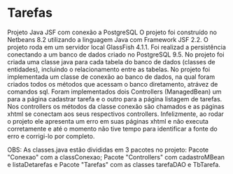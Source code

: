 # Tarefas
Projeto Java JSF com conexão a PostgreSQL
O projeto foi construído no Netbeans 8.2 utilizando a linguagem Java com Framework JSF 2.2. 
O projeto roda em um servidor local GlassFish 4.1.1. 
Foi realizad a persistência conectando a um banco de dados criado no PostgreSQL 9.5. 
No projeto foi criada uma classe java para cada tabela do banco de dados (classes de entidades), incluindo o relacionamento entre as tabelas.
No projeto foi implementada um classe de conexão ao banco de dados, na qual foram criados todos os métodos que acessam o banco diretamento, atrávez de comandos sql. 
Foram implementados dois Controllers (ManagedBean) um para a página cadastrar tarefa e o outro para a página listagem de tarefas. 
Nos controllers os métodos da classe conexão são chamados e as páginas xhtml se conectam aos seus respectivos controllers. 
Infelizmente, ao rodar o projeto ele apresenta um erro em suas páginas xhtml e não executa corretamente e até o momento não tive tempo para identificar a fonte do erro e corrigi-lo por completo. 

OBS: As classes.java estão divididas em 3 pacotes no projeto: Pacote "Conexao" com a classConexao; Pacote "Controllers" com cadastroMBean e listaDetarefas e Pacote "Tarefas" com as classes tarefaDAO e TbTarefa.
